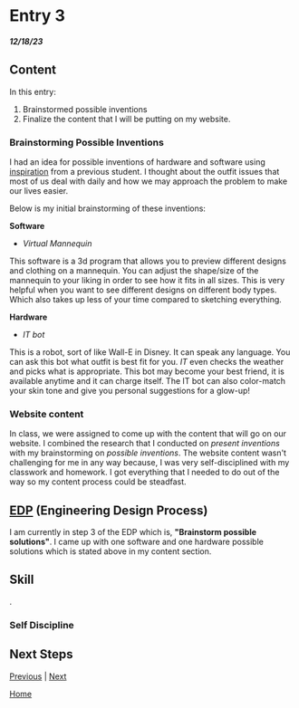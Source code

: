 # Entry 3
##### 12/18/23

## Content
In this entry:
1. Brainstormed possible inventions 
2. Finalize the content that I will be putting on my website. 

### Brainstorming Possible Inventions 

I had an idea for possible inventions of hardware and software using <ins>[inspiration](https://chanryc9471.github.io/sep10-freedom-project/#hardware)</ins> from a previous student. I thought about the outfit issues that most of us deal with daily and how we may approach the problem to make our lives easier.

 Below is my initial brainstorming of these inventions:

 **Software**
- _Virtual Mannequin_

This software is a 3d program that allows you to preview different designs and clothing on a mannequin. You can adjust the shape/size of the mannequin to your liking in order to see how it fits in all sizes. This is very helpful when you want to see different designs on different body types. Which also takes up less of your time compared to sketching everything. 


**Hardware** 

- _IT bot_

This is a robot, sort of like Wall-E in Disney. It can speak any language. 
You can ask this bot what outfit is best fit for you. _IT_ even checks the weather and picks what is appropriate. 
This bot may become your best friend, it is available anytime and it can charge itself. The IT bot can also color-match your skin tone and give you personal suggestions for a glow-up!



### Website content 

In class, we were assigned to come up with the content that will go on our website. I combined the research that I conducted on _present inventions_ with my brainstorming on _possible inventions_. The website content wasn't challenging for me in any way because, I was very self-disciplined with my classwork and homework. I got everything that I needed to do out of the way so my content process could be steadfast. 

## [EDP](https://hstatsep.github.io/students/#edp) (Engineering Design Process)

I am currently in step 3 of the EDP which is, **"Brainstorm possible solutions"**. I came up with one software and one hardware possible solutions which is stated above in my content section. 

## Skill

. 
### Self Discipline





## Next Steps 



[Previous](entry02.md) | [Next](entry04.md)

[Home](../README.md)

